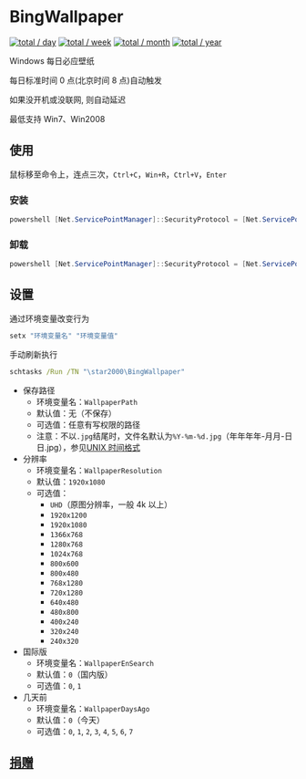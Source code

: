 # BingWallpaper

[![total / day](https://img.shields.io/badge/dynamic/json?url=https://data.jsdelivr.com/v1/package/gh/star2000/count@2/stats/day&label=total&query=total&suffix=+/+day&style=flat-square)](https://github.com/star2000/count)
[![total / week](https://img.shields.io/badge/dynamic/json?url=https://data.jsdelivr.com/v1/package/gh/star2000/count@2/stats/week&label=total&query=total&suffix=+/+week&style=flat-square)](https://github.com/star2000/count)
[![total / month](https://img.shields.io/badge/dynamic/json?url=https://data.jsdelivr.com/v1/package/gh/star2000/count@2/stats/month&label=total&query=total&suffix=+/+month&style=flat-square)](https://github.com/star2000/count)
[![total / year](https://img.shields.io/badge/dynamic/json?url=https://data.jsdelivr.com/v1/package/gh/star2000/count@2/stats/year&label=total&query=total&suffix=+/+year&style=flat-square)](https://github.com/star2000/count)

Windows 每日必应壁纸

每日标准时间 0 点(北京时间 8 点)自动触发

如果没开机或没联网, 则自动延迟

最低支持 Win7、Win2008

## 使用

鼠标移至命令上，连点三次，`Ctrl+C`，`Win+R`，`Ctrl+V`，`Enter`

### 安装

```ps1
powershell [Net.ServicePointManager]::SecurityProtocol = [Net.ServicePointManager]::SecurityProtocol -bor 3072; (New-Object Net.WebClient).DownloadString('https://raw.fastgit.org/star2000/BingWallpaper/master/install.ps1') | iex
```

### 卸载

```ps1
powershell [Net.ServicePointManager]::SecurityProtocol = [Net.ServicePointManager]::SecurityProtocol -bor 3072; (New-Object Net.WebClient).DownloadString('https://raw.fastgit.org/star2000/BingWallpaper/master/uninstall.ps1') | iex
```

## 设置

通过环境变量改变行为
```bat
setx "环境变量名" "环境变量值"
```

手动刷新执行
```bat
schtasks /Run /TN "\star2000\BingWallpaper"
```

- 保存路径
  - 环境变量名：`WallpaperPath`
  - 默认值：无（不保存）
  - 可选值：任意有写权限的路径
  - 注意：不以`.jpg`结尾时，文件名默认为`%Y-%m-%d.jpg`（年年年年-月月-日日.jpg），参见[UNIX 时间格式](https://docs.microsoft.com/zh-cn/powershell/module/microsoft.powershell.utility/get-date#notes)
- 分辨率
  - 环境变量名：`WallpaperResolution`
  - 默认值：`1920x1080`
  - 可选值：
    - `UHD`（原图分辨率，一般 4k 以上）
    - `1920x1200`
    - `1920x1080`
    - `1366x768`
    - `1280x768`
    - `1024x768`
    - `800x600`
    - `800x480`
    - `768x1280`
    - `720x1280`
    - `640x480`
    - `480x800`
    - `400x240`
    - `320x240`
    - `240x320`
- 国际版
  - 环境变量名：`WallpaperEnSearch`
  - 默认值：`0`（国内版）
  - 可选值：`0`, `1`
- 几天前
  - 环境变量名：`WallpaperDaysAgo`
  - 默认值：`0`（今天）
  - 可选值：`0`, `1`, `2`, `3`, `4`, `5`, `6`, `7`

## [捐赠](https://blog.star2000.work/images/alipay.png)
